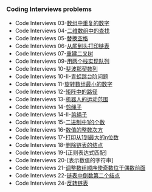 ###  Coding Interviews problems

- Code Interviews 03-[数组中重复的数字](https://leetcode-cn.com/problems/shu-zu-zhong-zhong-fu-de-shu-zi-lcof/)
- Code Interviews 04-[二维数组中的查找](https://leetcode-cn.com/problems/er-wei-shu-zu-zhong-de-cha-zhao-lcof/)
- Code Interviews 05-[替换空格](https://leetcode-cn.com/problems/ti-huan-kong-ge-lcof/)
- Code Interviews 06-[从尾到头打印链表](https://leetcode-cn.com/problems/cong-wei-dao-tou-da-yin-lian-biao-lcof/)
- Code Interviews 07-[重建二叉树](https://leetcode-cn.com/problems/zhong-jian-er-cha-shu-lcof/)
- Code Interviews 09-[用两个栈实现队列](https://leetcode-cn.com/problems/yong-liang-ge-zhan-shi-xian-dui-lie-lcof/)
- Code Interviews 10-[斐波那契数列](https://leetcode-cn.com/problems/fei-bo-na-qi-shu-lie-lcof/)
- Code Interviews 10-II-[青蛙跳台阶问题](https://leetcode-cn.com/problems/qing-wa-tiao-tai-jie-wen-ti-lcof/)
- Code Interviews 11-[旋转数组最小的数字](https://leetcode-cn.com/problems/xuan-zhuan-shu-zu-de-zui-xiao-shu-zi-lcof/)
- Code Interviews 12-[矩阵中的路径](https://leetcode-cn.com/problems/ju-zhen-zhong-de-lu-jing-lcof/)
- Code Interviews 13-[机器人的运动范围](https://leetcode-cn.com/problems/ji-qi-ren-de-yun-dong-fan-wei-lcof/)
- Code Interviews 14-[剪绳子](https://leetcode-cn.com/problems/jian-sheng-zi-lcof/)
- Code Interviews 14-II-[剪绳子](https://leetcode-cn.com/problems/jian-sheng-zi-ii-lcof/)
- Code Interviews 15-[二进制中1的个数](https://leetcode-cn.com/problems/er-jin-zhi-zhong-1de-ge-shu-lcof/)
- Code Interviews 16-[数值的整数次方](https://leetcode-cn.com/problems/shu-zhi-de-zheng-shu-ci-fang-lcof/)
- Code Interviews 17-[打印从1到最大的n位数](https://leetcode-cn.com/problems/da-yin-cong-1dao-zui-da-de-nwei-shu-lcof/)
- Code Interviews 18-[删除链表的结点](https://leetcode-cn.com/problems/shan-chu-lian-biao-de-jie-dian-lcof/)
- Code Interviews 19-[正则表达式匹配]
- Code Interviews 20-[表示数值的字符串]
- Code Interviews 21-[调整数组顺序使奇数位于偶数前面](https://leetcode-cn.com/problems/diao-zheng-shu-zu-shun-xu-shi-qi-shu-wei-yu-ou-shu-qian-mian-lcof/)
- Code Interviews 22-[链表中倒数第二个结点](https://leetcode-cn.com/problems/lian-biao-zhong-dao-shu-di-kge-jie-dian-lcof/)
- Code Interviews 24-[反转链表](https://leetcode-cn.com/problems/fan-zhuan-lian-biao-lcof/)



